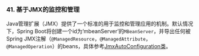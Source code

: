 ### 41. 基于JMX的监控和管理

Java管理扩展（JMX）提供了一个标准的用于监控和管理应用的机制。默认情况下，Spring Boot将创建一个id为‘mbeanServer’的`MBeanServer`，并导出任何被Spring JMX注解（`@ManagedResource`，`@ManagedAttribute`，`@ManagedOperation`）的beans，具体参考[JmxAutoConfiguration类](https://github.com/spring-projects/spring-boot/tree/v2.0.0.RELEASE/spring-boot-autoconfigure/src/main/java/org/springframework/boot/autoconfigure/jmx/JmxAutoConfiguration.java)。
